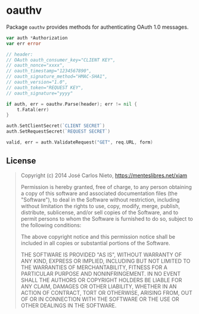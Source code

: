 # oauthv

Package `oauthv` provides methods for authenticating OAuth 1.0 messages.

```go
var auth *Authorization
var err error

// header:
// OAuth oauth_consumer_key="CLIENT KEY",
// oauth_nonce="xxxx",
// oauth_timestamp="1234567890",
// oauth_signature_method="HMAC-SHA1",
// oauth_version="1.0",
// oauth_token="REQUEST KEY",
// oauth_signature="yyyy"

if auth, err = oauthv.Parse(header); err != nil {
	t.Fatal(err)
}

auth.SetClientSecret(`CLIENT SECRET`)
auth.SetRequestSecret(`REQUEST SECRET`)

valid, err = auth.ValidateRequest("GET", req.URL, form)
```

## License
> Copyright (c) 2014 José Carlos Nieto, https://menteslibres.net/xiam
>
> Permission is hereby granted, free of charge, to any person obtaining
> a copy of this software and associated documentation files (the
> "Software"), to deal in the Software without restriction, including
> without limitation the rights to use, copy, modify, merge, publish,
> distribute, sublicense, and/or sell copies of the Software, and to
> permit persons to whom the Software is furnished to do so, subject to
> the following conditions:
>
> The above copyright notice and this permission notice shall be
> included in all copies or substantial portions of the Software.
>
> THE SOFTWARE IS PROVIDED "AS IS", WITHOUT WARRANTY OF ANY KIND,
> EXPRESS OR IMPLIED, INCLUDING BUT NOT LIMITED TO THE WARRANTIES OF
> MERCHANTABILITY, FITNESS FOR A PARTICULAR PURPOSE AND
> NONINFRINGEMENT. IN NO EVENT SHALL THE AUTHORS OR COPYRIGHT HOLDERS BE
> LIABLE FOR ANY CLAIM, DAMAGES OR OTHER LIABILITY, WHETHER IN AN ACTION
> OF CONTRACT, TORT OR OTHERWISE, ARISING FROM, OUT OF OR IN CONNECTION
> WITH THE SOFTWARE OR THE USE OR OTHER DEALINGS IN THE SOFTWARE.
